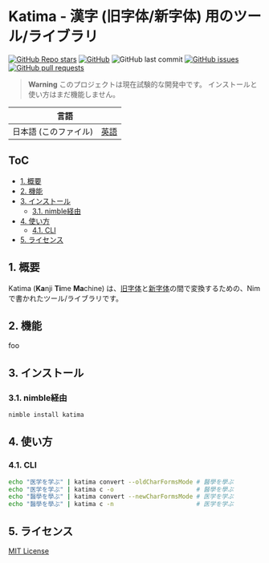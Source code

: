 # Katima - 漢字 (旧字体/新字体) 用のツール/ライブラリ <!-- omit in toc -->

[![GitHub Repo stars](https://img.shields.io/github/stars/lafixier/katima?style=for-the-badge)](https://github.com/lafixier/katima/stargazers)
[![GitHub](https://img.shields.io/github/license/lafixier/katima?style=for-the-badge)](https://github.com/lafixier/katima/blob/develop/LICENSE)
![GitHub last commit](https://img.shields.io/github/last-commit/lafixier/katima?style=for-the-badge)
[![GitHub issues](https://img.shields.io/github/issues/lafixier/katima?style=for-the-badge)](https://github.com/lafixier/katima/issues)
[![GitHub pull requests](https://img.shields.io/github/issues-pr-raw/lafixier/katima?style=for-the-badge)](https://github.com/lafixier/katima/pulls)

> **Warning**
> このプロジェクトは現在試験的な開発中です。
> インストールと使い方はまだ機能しません。

<!-- ここにGIFを挿入 -->

<div align="center">
  <table>
    <tr>
      <thead>
        <tr>
          <th colspan="2">言語</th>
        </tr>
      </thead>
      <tbody>
        <td>日本語 (このファイル)</td>
        <td>
          <a href="README.md">英語</a>
        </td>
      </tbody>
    </tr>
  </table>
</div>

## ToC <!-- omit in toc -->

- [1. 概要](#1-概要)
- [2. 機能](#2-機能)
- [3. インストール](#3-インストール)
  - [3.1. nimble経由](#31-nimble経由)
- [4. 使い方](#4-使い方)
  - [4.1. CLI](#41-cli)
- [5. ライセンス](#5-ライセンス)

## 1. 概要

Katima (**Ka**nji **Ti**me **Ma**chine) は、[旧字体](https://ja.wikipedia.org/wiki/旧字体)と[新字体](https://ja.wikipedia.org/wiki/新字体)の間で変換するための、Nimで書かれたツール/ライブラリです。

## 2. 機能

foo

## 3. インストール

### 3.1. nimble経由

```bash
nimble install katima
```

## 4. 使い方

### 4.1. CLI

```bash
echo "医学を学ぶ" | katima convert --oldCharFormsMode # 醫學を學ぶ
echo "医学を学ぶ" | katima c -o                       # 醫學を學ぶ
echo "醫學を學ぶ" | katima convert --newCharFormsMode # 医学を学ぶ
echo "醫學を學ぶ" | katima c -n                       # 医学を学ぶ
```

## 5. ライセンス

[MIT License](LICENSE)
